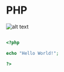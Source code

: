 # PHP
![alt text](https://upload.wikimedia.org/wikipedia/commons/2/27/PHP-logo.svg "Logo PHP")


```php

<?php

echo "Hello World!";

?>
